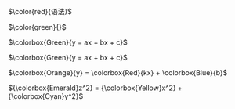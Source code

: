 $\color{red}{语法}$

$\color{green}{}$

$\colorbox{Green}{y = ax + bx + c}$

$\colorbox{Green}{y = ax + bx + c}$

$\colorbox{Orange}{y} = \colorbox{Red}{kx} + \colorbox{Blue}{b}$

${\colorbox{Emerald}z^2} = {\colorbox{Yellow}x^2} + {\colorbox{Cyan}y^2}$